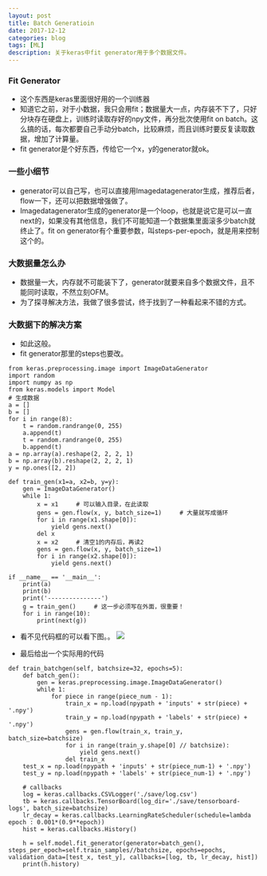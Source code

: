```yaml
---
layout: post
title: Batch Generatioin
date: 2017-12-12
categories: blog
tags: [ML]
description: 关于keras中fit generator用于多个数据文件。
---
```


### Fit Generator
* 这个东西是keras里面很好用的一个训练器
* 知道它之前，对于小数据，我只会用fit；数据量大一点，内存装不下了，只好分块存在硬盘上，训练时读取存好的npy文件，再分批次使用fit on batch。这么搞的话，每次都要自己手动分batch，比较麻烦，而且训练时要反复读取数据，增加了计算量。
* fit generator是个好东西，传给它一个x，y的generator就ok。

### 一些小细节
* generator可以自己写，也可以直接用Imagedatagenerator生成，推荐后者，flow一下，还可以把数据增强做了。
* Imagedatagenerator生成的generator是一个loop，也就是说它是可以一直next的，如果没有其他信息，我们不可能知道一个数据集里面滚多少batch就终止了。fit on generator有个重要参数，叫steps-per-epoch，就是用来控制这个的。

### 大数据量怎么办
* 数据量一大，内存就不可能装下了，generator就要来自多个数据文件，且不能同时读取，不然立刻OFM。
* 为了探寻解决方法，我做了很多尝试，终于找到了一种看起来不错的方式。

### 大数据下的解决方案
* 如此这般。
* fit generator那里的steps也要改。

```
from keras.preprocessing.image import ImageDataGenerator
import random
import numpy as np
from keras.models import Model
# 生成数据
a = []
b = []
for i in range(8):
    t = random.randrange(0, 255)
    a.append(t)
    t = random.randrange(0, 255)
    b.append(t)
a = np.array(a).reshape(2, 2, 2, 1)
b = np.array(b).reshape(2, 2, 2, 1)
y = np.ones([2, 2])

def train_gen(x1=a, x2=b, y=y):
    gen = ImageDataGenerator()
    while 1:
        x = x1     # 可以输入目录，在此读取
        gens = gen.flow(x, y, batch_size=1)     # 大量就写成循环
        for i in range(x1.shape[0]):
            yield gens.next()
        del x
        x = x2     # 清空1的内存后，再读2
        gens = gen.flow(x, y, batch_size=1)
        for i in range(x2.shape[0]):
            yield gens.next()

if __name__ == '__main__':
    print(a)
    print(b)
    print('---------------')
    g = train_gen()     # 这一步必须写在外面，很重要！
    for i in range(10):
        print(next(g))
```

* 看不见代码框的可以看下图。。
![](https://raw.githubusercontent.com/zkm670541684/zkm670541684.github.io/master/assets/image/bg_1.PNG)

* 最后给出一个实际用的代码

```
def train_batchgen(self, batchsize=32, epochs=5):
    def batch_gen():
        gen = keras.preprocessing.image.ImageDataGenerator()
        while 1:
            for piece in range(piece_num - 1):
                train_x = np.load(npypath + 'inputs' + str(piece) + '.npy')
                train_y = np.load(npypath + 'labels' + str(piece) + '.npy')
                gens = gen.flow(train_x, train_y, batch_size=batchsize)
                for i in range(train_y.shape[0] // batchsize):
                    yield gens.next()
                del train_x
    test_x = np.load(npypath + 'inputs' + str(piece_num-1) + '.npy')
    test_y = np.load(npypath + 'labels' + str(piece_num-1) + '.npy')
    
    # callbacks
    log = keras.callbacks.CSVLogger('./save/log.csv')
    tb = keras.callbacks.TensorBoard(log_dir='./save/tensorboard-logs', batch_size=batchsize)
    lr_decay = keras.callbacks.LearningRateScheduler(schedule=lambda epoch : 0.001*(0.9**epoch))
    hist = keras.callbacks.History()

    h = self.model.fit_generator(generator=batch_gen(), steps_per_epoch=self.train_samples//batchsize, epochs=epochs, validation_data=[test_x, test_y], callbacks=[log, tb, lr_decay, hist])
    print(h.history)
```
